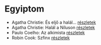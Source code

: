 # Egyiptom

- Agatha Christie: És eljő a halál… [részletek](_details/Agatha%20Christie.md#id_312)
- Agatha Christie: Halál a Níluson [részletek](_details/Agatha%20Christie.md#id_75)
- Paulo Coelho: Az alkimista [részletek](_details/Paulo%20Coelho.md#id_261)
- Robin Cook: Szfinx [részletek](_details/Robin%20Cook.md#id_101)